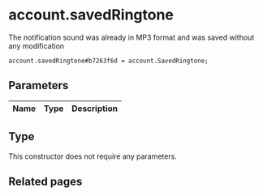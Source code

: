 # account.savedRingtone
The notification sound was already in MP3 format and was saved without any modification

```
account.savedRingtone#b7263f6d = account.SavedRingtone;
```

## Parameters
| Name | Type | Description |
| ---- | :----: | ----------- |


## Type
This constructor does not require any parameters.

## Related pages
